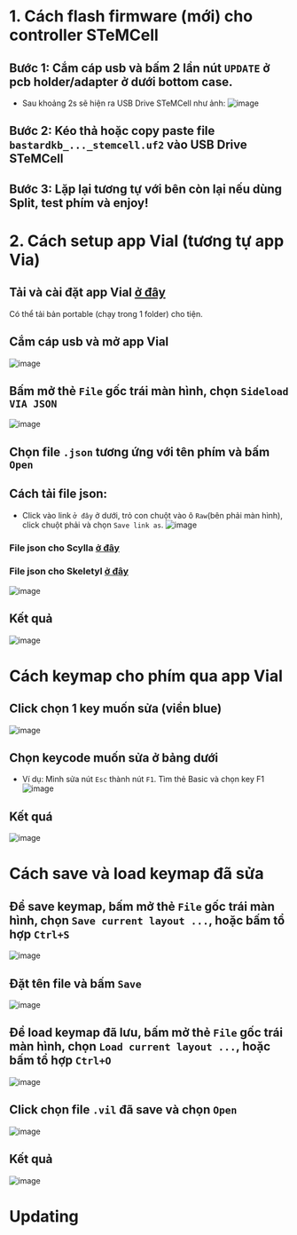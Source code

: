 # 1. Cách flash firmware (mới) cho controller STeMCell
## Bước 1: Cắm cáp usb và bấm 2 lần nút `UPDATE` ở pcb holder/adapter ở dưới bottom case. 
- Sau khoảng 2s sẽ hiện ra USB Drive STeMCell như ảnh:
![image](https://user-images.githubusercontent.com/95753855/177046044-9e225d21-bf4f-4f1e-8506-649992996963.png)

## Bước 2: Kéo thả hoặc copy paste file `bastardkb_..._stemcell.uf2` vào USB Drive STeMCell

## Bước 3: Lặp lại tương tự với bên còn lại nếu dùng Split, test phím và enjoy!

# 2. Cách setup app Vial (tương tự app Via)

## Tải và cài đặt app Vial [ở đây](https://get.vial.today/download/) 
Có thể tải bản portable (chạy trong 1 folder) cho tiện.

## Cắm cáp usb và mở app Vial
![image](https://user-images.githubusercontent.com/95753855/177046865-d175d9e0-9bb2-4955-9a0b-24a160957f76.png)

## Bấm mở thẻ `File` gốc trái màn hình, chọn `Sideload VIA JSON`
![image](https://user-images.githubusercontent.com/95753855/177046891-d1cf46e3-fccc-4689-9f3d-fdc5963ffad9.png)

## Chọn file `.json` tương ứng với tên phím và bấm `Open`

## Cách tải file json: 
- Click vào link `ở đây` ở dưới, trỏ con chuột vào ô `Raw`(bên phải màn hình), click chuột phải và chọn `Save link as`.
![image](https://user-images.githubusercontent.com/95753855/180714132-9cd92a0e-f2e6-4690-842f-2bfd747637b3.png)

### File json cho Scylla [ở đây](https://github.com/Deemen17/bastardkb-guide-vietnamese/blob/main/firmware/scylla/scylla_vial.json)
### File json cho Skeletyl [ở đây](https://github.com/Deemen17/bastardkb-guide-vietnamese/blob/main/firmware/skeletyl/skeletyl_vial.json)

![image](https://user-images.githubusercontent.com/95753855/177046976-53c57afe-ffdc-481f-ada7-79ff7884b85a.png)

## Kết quả
![image](https://user-images.githubusercontent.com/95753855/177047067-b73b56b0-501d-4c12-8016-2e3670c347fe.png)

# Cách keymap cho phím qua app Vial

## Click chọn 1 key muốn sửa (viền blue)
![image](https://user-images.githubusercontent.com/95753855/177047153-ad2e0a34-eae7-4c7e-b720-5fc3e9d886f6.png)
## Chọn keycode muốn sửa ở bảng dưới
- Ví dụ: Mình sửa nút `Esc` thành nút `F1`. Tìm thẻ Basic và chọn key F1
![image](https://user-images.githubusercontent.com/95753855/177047191-d507a91b-a6e8-4a2e-bf36-92d618cba8d9.png)

## Kết quá
![image](https://user-images.githubusercontent.com/95753855/177047309-8a01d5a0-8814-495a-9659-66e3f7a55994.png)

# Cách save và load keymap đã sửa
## Để save keymap, bấm mở thẻ `File` gốc trái màn hình, chọn `Save current layout ...`, hoặc bấm tổ hợp `Ctrl+S`
![image](https://user-images.githubusercontent.com/95753855/177047365-8f4ca8c5-2ae4-4112-9535-e5181898db40.png)

## Đặt tên file và bấm `Save`
![image](https://user-images.githubusercontent.com/95753855/177047454-72d93504-fbd4-49a4-9fbf-edd96c9535de.png)

## Để load keymap đã lưu, bấm mở thẻ `File` gốc trái màn hình, chọn `Load current layout ...`, hoặc bấm tổ hợp `Ctrl+O`
![image](https://user-images.githubusercontent.com/95753855/177047503-f0fddfaa-a17f-4c38-b245-263e8490986e.png)
## Click chọn file `.vil` đã save và chọn `Open`
![image](https://user-images.githubusercontent.com/95753855/177047533-1e7fe5a7-7049-47d1-bf7a-0bb3ebc1af40.png)
## Kết quả
![image](https://user-images.githubusercontent.com/95753855/177047592-46ddc7e2-b15a-4381-8be1-cb8f81481fb9.png)



# Updating




